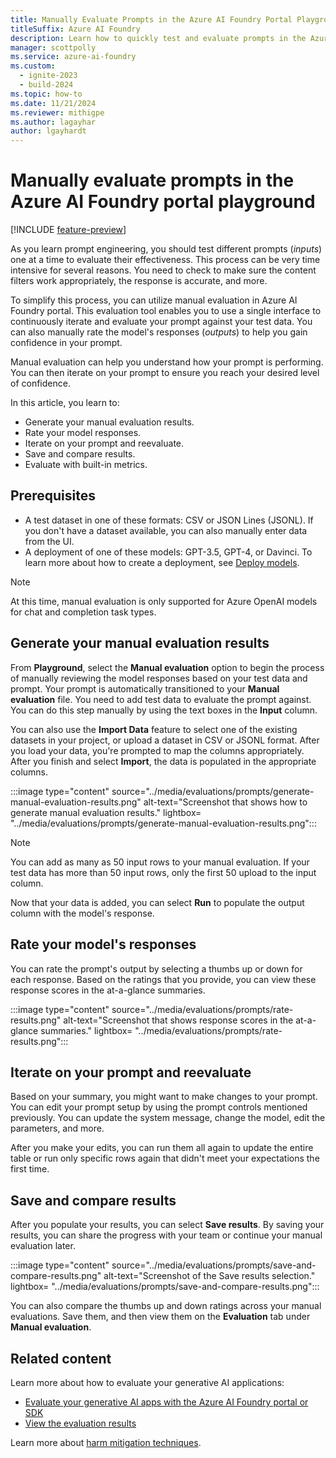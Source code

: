 ```yaml
---
title: Manually Evaluate Prompts in the Azure AI Foundry Portal Playground
titleSuffix: Azure AI Foundry
description: Learn how to quickly test and evaluate prompts in the Azure AI Foundry portal playground.
manager: scottpolly
ms.service: azure-ai-foundry
ms.custom:
  - ignite-2023
  - build-2024
ms.topic: how-to
ms.date: 11/21/2024
ms.reviewer: mithigpe
ms.author: lagayhar
author: lgayhardt
---
```


# Manually evaluate prompts in the Azure AI Foundry portal playground

[!INCLUDE [feature-preview](../includes/feature-preview.md)]

As you learn prompt engineering, you should test different prompts (*inputs*) one at a time to evaluate their effectiveness. This process can be very time intensive for several reasons. You need to check to make sure the content filters work appropriately, the response is accurate, and more.

To simplify this process, you can utilize manual evaluation in Azure AI Foundry portal. This evaluation tool enables you to use a single interface to continuously iterate and evaluate your prompt against your test data. You can also manually rate the model's responses (*outputs*) to help you gain confidence in your prompt.  

Manual evaluation can help you understand how your prompt is performing. You can then iterate on your prompt to ensure you reach your desired level of confidence.

In this article, you learn to:

* Generate your manual evaluation results.
* Rate your model responses.
* Iterate on your prompt and reevaluate.
* Save and compare results.
* Evaluate with built-in metrics.

## Prerequisites

* A test dataset in one of these formats: CSV or JSON Lines (JSONL). If you don't have a dataset available, you can also manually enter data from the UI.
* A deployment of one of these models: GPT-3.5, GPT-4, or Davinci. To learn more about how to create a deployment, see [Deploy models](./deploy-models-openai.md).

> [!NOTE]
> At this time, manual evaluation is only supported for Azure OpenAI models for chat and completion task types.

## Generate your manual evaluation results

From **Playground**, select the **Manual evaluation** option to begin the process of manually reviewing the model responses based on your test data and prompt. Your prompt is automatically transitioned to your **Manual evaluation** file. You need to add test data to evaluate the prompt against. You can do this step manually by using the text boxes in the **Input** column.

You can also use the **Import Data** feature to select one of the existing datasets in your project, or upload a dataset in CSV or JSONL format. After you load your data, you're prompted to map the columns appropriately. After you finish and select **Import**, the data is populated in the appropriate columns.  

:::image type="content" source="../media/evaluations/prompts/generate-manual-evaluation-results.png" alt-text="Screenshot that shows how to generate manual evaluation results." lightbox= "../media/evaluations/prompts/generate-manual-evaluation-results.png":::

> [!NOTE]
> You can add as many as 50 input rows to your manual evaluation. If your test data has more than 50 input rows, only the first 50 upload to the input column.

Now that your data is added, you can select **Run** to populate the output column with the model's response.

## Rate your model's responses

You can rate the prompt's output by selecting a thumbs up or down for each response. Based on the ratings that you provide, you can view these response scores in the at-a-glance summaries.  

:::image type="content" source="../media/evaluations/prompts/rate-results.png" alt-text="Screenshot that shows response scores in the at-a-glance summaries." lightbox= "../media/evaluations/prompts/rate-results.png":::

## Iterate on your prompt and reevaluate

Based on your summary, you might want to make changes to your prompt. You can edit your prompt setup by using the prompt controls mentioned previously. You can update the system message, change the model, edit the parameters, and more.

After you make your edits, you can run them all again to update the entire table or run only specific rows again that didn't meet your expectations the first time.  

## Save and compare results

After you populate your results, you can select **Save results**. By saving your results, you can share the progress with your team or continue your manual evaluation later.  

:::image type="content" source="../media/evaluations/prompts/save-and-compare-results.png" alt-text="Screenshot of the Save results selection." lightbox= "../media/evaluations/prompts/save-and-compare-results.png":::

You can also compare the thumbs up and down ratings across your manual evaluations. Save them, and then view them on the **Evaluation** tab under **Manual evaluation**.

## Related content

Learn more about how to evaluate your generative AI applications:

* [Evaluate your generative AI apps with the Azure AI Foundry portal or SDK](./evaluate-generative-ai-app.md)
* [View the evaluation results](./evaluate-results.md)

Learn more about [harm mitigation techniques](../concepts/evaluation-approach-gen-ai.md).
